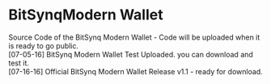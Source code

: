 # BitSynqModern Wallet
Source Code of the BitSynq Modern Wallet - Code will be uploaded when it is ready to go public.<br>
[07-05-16] BitSynq Modern Wallet Test Uploaded. you can download and test it.<br>
[07-16-16] Official BitSynq Modern Wallet Release v1.1 - ready for download.
